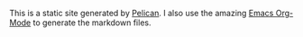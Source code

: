 This is a static site generated by [Pelican](http://docs.getpelican.com/en/3.3.0/). I also use
the amazing [Emacs Org-Mode](http://orgmode.org) to generate the markdown files.
